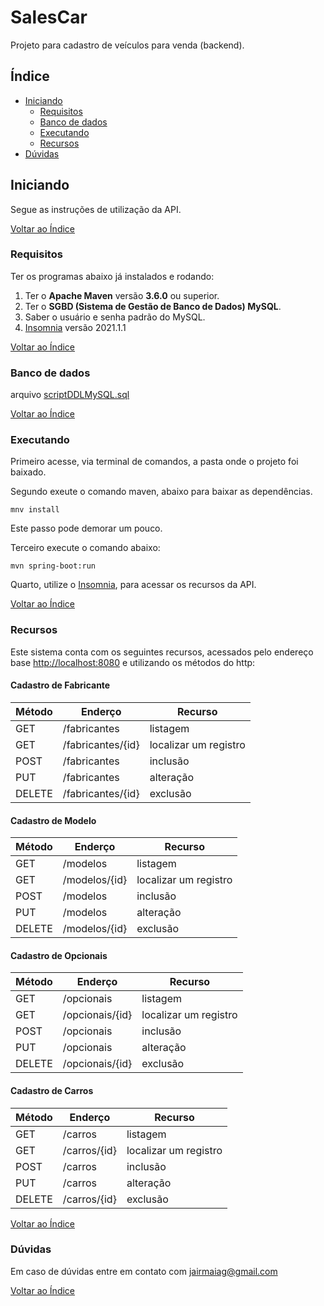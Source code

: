 # SalesCar

Projeto para cadastro de veículos para venda (backend).

## Índice

- [Iniciando](#iniciando)
  - [Requisitos](#requisitos)
  - [Banco de dados](#banco-de-dados)
  - [Executando](#executando)
  - [Recursos](#recursos)
- [Dúvidas](#dúvidas)

## Iniciando

Segue as instruções de utilização da API.

[Voltar ao Índice](#salescar)

### Requisitos
Ter os programas abaixo já instalados e rodando:
 
1. Ter o **Apache Maven** versão **3.6.0** ou superior.
2. Ter o **SGBD (Sistema de Gestão de Banco de Dados) MySQL**.
3. Saber o usuário e senha padrão do MySQL.
4. [Insomnia](https://insomnia.rest/) versão 2021.1.1

[Voltar ao Índice](#salescar)

### Banco de dados

arquivo [scriptDDLMySQL.sql](/salescar/src/test/resources/scriptDDLMySQL.sql)

[Voltar ao Índice](#salescar)

### Executando

Primeiro acesse, via terminal de comandos, a pasta onde o projeto foi baixado.

Segundo exeute o comando maven, abaixo para baixar as dependências.

`mnv install`

Este passo pode demorar um pouco.

Terceiro execute o comando abaixo:

`mvn spring-boot:run`

Quarto, utilize o [Insomnia](https://insomnia.rest/), para acessar os recursos da API.

[Voltar ao Índice](#salescar)

### Recursos

Este sistema conta com os seguintes recursos, acessados pelo endereço base [http://localhost:8080](http://localhost:8080) e utilizando os métodos do http:

#### Cadastro de Fabricante

| Método | Enderço           | Recurso               |
|--------|-------------------|-----------------------|
| GET    | /fabricantes      | listagem              |
| GET    | /fabricantes/{id} | localizar um registro |
| POST   | /fabricantes      | inclusão              |
| PUT    | /fabricantes      | alteração             |
| DELETE | /fabricantes/{id} | exclusão              |
 	 	

#### Cadastro de Modelo

| Método | Enderço       | Recurso               |
|--------|---------------|-----------------------|
| GET    | /modelos      | listagem              |
| GET    | /modelos/{id} | localizar um registro |
| POST   | /modelos      | inclusão              |
| PUT    | /modelos      | alteração             |
| DELETE | /modelos/{id} | exclusão              |

#### Cadastro de Opcionais

| Método | Enderço         | Recurso               |
|--------|-----------------|-----------------------|
| GET    | /opcionais      | listagem              |
| GET    | /opcionais/{id} | localizar um registro |
| POST   | /opcionais      | inclusão              |
| PUT    | /opcionais      | alteração             |
| DELETE | /opcionais/{id} | exclusão              |

#### Cadastro de Carros

| Método | Enderço      | Recurso               |
|--------|--------------|-----------------------|
| GET    | /carros      | listagem              |
| GET    | /carros/{id} | localizar um registro |
| POST   | /carros      | inclusão              |
| PUT    | /carros      | alteração             |
| DELETE | /carros/{id} | exclusão              |

[Voltar ao Índice](#salescar)

### Dúvidas

Em caso de dúvidas entre em contato com [jairmaiag@gmail.com](jairmaiag@gmail.com)

[Voltar ao Índice](#salescar)